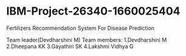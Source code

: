 # IBM-Project-26340-1660025404
Fertilizers Recommendation System For Disease Prediction

Team leader(Devdharshini M)
Team members:
1.Devdharshini M
2.Dheepana KK
3.Gayathiri SK
4.Lakshmi Vidhya G

